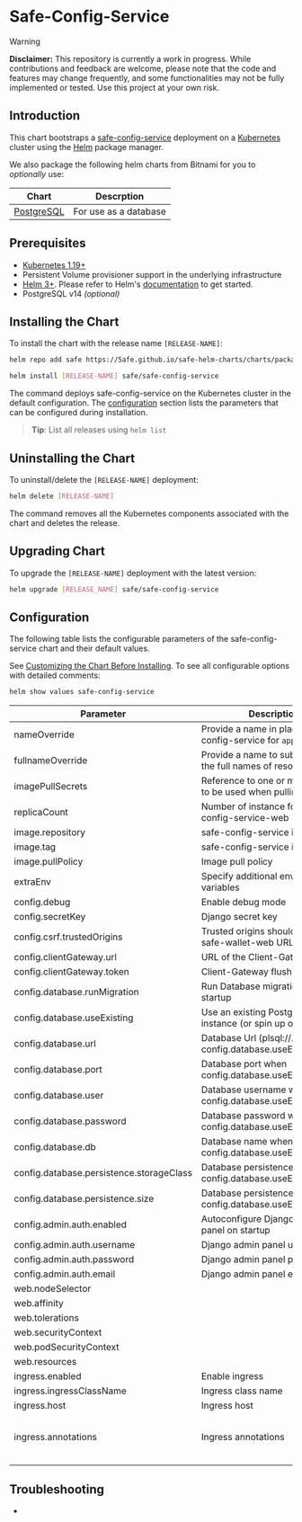 # Safe-Config-Service

> [!WARNING]  
> **Disclaimer:** This repository is currently a work in progress. While contributions and feedback are welcome, please note that the code and features may change frequently, and some functionalities may not be fully implemented or tested. Use this project at your own risk.

## Introduction

This chart bootstraps a [safe-config-service](https://github.com/safe-global/safe-config-service) deployment on a [Kubernetes](http://kubernetes.io) cluster using the [Helm](https://helm.sh) package manager.

We also package the following helm charts from Bitnami for you to _optionally_ use:

| Chart                                                                        | Descrption                      |
|------------------------------------------------------------------------------|---------------------------------|
| [PostgreSQL](https://github.com/bitnami/charts/tree/main/bitnami/postgresql) | For use as a database           |

## Prerequisites

- [Kubernetes 1.19+](https://kubernetes.io/)
- Persistent Volume provisioner support in the underlying infrastructure
- [Helm 3+](https://helm.sh). Please refer to Helm's [documentation](https://helm.sh/docs/) to get started.
- PostgreSQL v14 _(optional)_


## Installing the Chart

To install the chart with the release name `[RELEASE-NAME]`:

```bash
helm repo add safe https://5afe.github.io/safe-helm-charts/charts/packages

helm install [RELEASE-NAME] safe/safe-config-service
```

The command deploys safe-config-service on the Kubernetes cluster in the default configuration. The [configuration](#configuration) section lists the parameters that can be configured during installation.

> **Tip**: List all releases using `helm list`


## Uninstalling the Chart

To uninstall/delete the `[RELEASE-NAME]` deployment:

```bash
helm delete [RELEASE-NAME]
```

The command removes all the Kubernetes components associated with the chart and deletes the release.


## Upgrading Chart

To upgrade the `[RELEASE-NAME]` deployment with the latest version:

```bash
helm upgrade [RELEASE_NAME] safe/safe-config-service
```

## Configuration

The following table lists the configurable parameters of the safe-config-service chart and their default values.

See [Customizing the Chart Before Installing](https://helm.sh/docs/intro/using_helm/#customizing-the-chart-before-installing). To see all configurable options with detailed comments:

```bash
helm show values safe-config-service
```

| Parameter                                   | Description                                                           | Default                                                                                                          |
|---------------------------------------------|-----------------------------------------------------------------------|------------------------------------------------------------------------------------------------------------------|
| nameOverride                                | Provide a name in place of safe-config-service for `app:` labels | ""                                                                                                               |
| fullnameOverride                            | Provide a name to substitute for the full names of resources          | ""                                                                                                               |
| imagePullSecrets                            | Reference to one or more secrets to be used when pulling images       | ""                                                                                                               |
| replicaCount                                | Number of instance for safe-config-service-web                   | 1                                                                                                                |
| image.repository                            | safe-config-service image name                                   | safeglobal/safe-config-service                                                                              |
| image.tag                                   | safe-config-service image tag                                    | latest                                                                                                           |
| image.pullPolicy                            | Image pull policy                                                     | Always                                                                                                           |
| extraEnv                                    | Specify additional environment variables                              | []                                                                                                               |
| config.debug                                | Enable debug mode                                                     | true                                                                                                             |
| config.secretKey                            | Django secret key                                                     | ""                                                                                                               |
| config.csrf.trustedOrigins                  | Trusted origins should refer to safe-wallet-web URL                   | ""                                                                                                               |
| config.clientGateway.url                    | URL of the Client-Gateway                                             | ""                                                                                                               |
| config.clientGateway.token                  | Client-Gateway flush token                                            | ""                                                                                                               |
| config.database.runMigration                | Run Database migration on startup                                     | true                                                                                                             |
| config.database.useExisting                 | Use an existing PostgreSQL instance (or spin up one)                  | false                                                                                                            |
| config.database.url                         | Database Url (plsql://...) when config.database.useExisting=true      | ""                                                                                                               |
| config.database.port                        | Database port when config.database.useExisting=false                  | 5432                                                                                                             |
| config.database.user                        | Database username when config.database.useExisting=false              | postgres                                                                                                         |
| config.database.password                    | Database password when config.database.useExisting=false              | postgres                                                                                                         |
| config.database.db                          | Database name when config.database.useExisting=false                  | cfg                                                                                                              |
| config.database.persistence.storageClass    | Database persistence class when config.database.useExisting=false     | standard                                                                                                         |
| config.database.persistence.size            | Database persistence size when config.database.useExisting=false      | 100Mi                                                                                                            |
| config.admin.auth.enabled                   | Autoconfigure Django admin panel on startup                           | true                                                                                                             |
| config.admin.auth.username                  | Django admin panel username                                           | root                                                                                                             |
| config.admin.auth.password                  | Django admin panel password                                           | root123                                                                                                          |
| config.admin.auth.email                     | Django admin panel email                                              | root@example.com                                                                                                 |
| web.nodeSelector                            |                                                                       | {}                                                                                                               |
| web.affinity                                |                                                                       | {}                                                                                                               |
| web.tolerations                             |                                                                       | {}                                                                                                               |
| web.securityContext                         |                                                                       | {}                                                                                                               |
| web.podSecurityContext                      |                                                                       | {}                                                                                                               |
| web.resources                               |                                                                       | {}                                                                                                               |
| ingress.enabled                             | Enable ingress                                                        | true                                                                                                             |
| ingress.ingressClassName                    | Ingress class name                                                    | nginx                                                                                                            |
| ingress.host                                | Ingress host                                                          | cfg-service.minikube.net                                                                                         |
| ingress.annotations                         | Ingress annotations                                                   | nginx.ingress.kubernetes.io/force-ssl-redirect :  "true"      nginx.ingress.kubernetes.io/enable-cors :  "false" |
|                                             |                                                                       |                                                                                                                  |


## Troubleshooting

- 